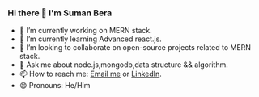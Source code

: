 ### Hi there 👋 I'm Suman Bera




- 🔭 I’m currently working on MERN stack.
- 🌱 I’m currently learning Advanced react.js.
- 👯 I’m looking to collaborate on open-source projects related to MERN stack.
- 💬 Ask me about node.js,mongodb,data structure && algorithm.
- 📫 How to reach me: [Email me](suman80bera@gmail.com) or [LinkedIn](https://www.linkedin.com/in/suman-bera-816642191/).
- 😄 Pronouns: He/Him




<!--
**SumanB1432/SumanB1432** is a ✨ _special_ ✨ repository because its `README.md` (this file) appears on your GitHub profile.

Here are some ideas to get you started:

- 🔭 I’m currently working on ...
- 🌱 I’m currently learning ...
- 👯 I’m looking to collaborate on ...
- 🤔 I’m looking for help with ...
- 💬 Ask me about ...
- 📫 How to reach me: ...
- 😄 Pronouns: ...
- ⚡ Fun fact: ...
-->
